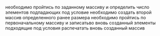 необходимо пройтись по заданному массиву и определить число элементов подпадающих под условие
необходимо создать второй массив определенного ранее размера
необходимо пройтись по первоначальному массиву и записатьво вновь созданный элементы подходящие под условия
распечатать вновь созданный массив